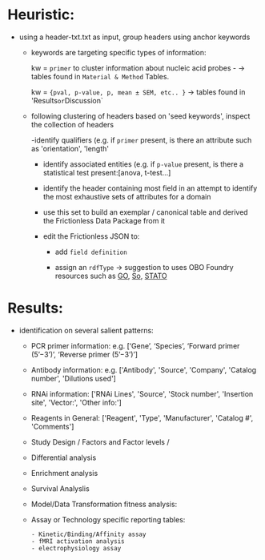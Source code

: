 # Heuristic:

* using a header-txt.txt as input, group headers using anchor keywords

  - keywords are targeting specific types of information:
  
    kw = `primer` to cluster information about nucleic acid probes -
      -> tables found in `Material & Method` Tables.
      
    kw = `{pval, p-value, p, mean ± SEM, etc.. }`
      -> tables found in 'Results` or `Discussion`
  
  - following clustering of headers based on 'seed keywords', inspect the collection of headers
  
    -identify qualifiers
        (e.g. if `primer` present, is there an attribute such as 'orientation', 'length'
      
    - identify associated entities 
        (e.g. if `p-value` present, is there a statistical test present:[anova, t-test...]
        
    - identify the header containing most field in an attempt to identify the most exhaustive sets of attributes for a domain
    
    - use this set to build an exemplar / canonical table and derived the Frictionless Data Package from it
    
    - edit the Frictionless JSON to:
    
      - add `field definition`
      
      - assign an `rdfType` -> suggestion to uses OBO Foundry resources such as [GO](), [So](), [STATO]()
      
 # Results:
 
 * identification on several salient patterns:
  
    - PCR primer information: e.g.   [‘Gene’, ‘Species’, ‘Forward primer (5’−3’)’, ‘Reverse primer (5’−3’)’]

    - Antibody information: e.g.  ['Antibody', 'Source', 'Company', 'Catalog number', 'Dilutions used']
    
    - RNAi information: ['RNAi Lines', 'Source', 'Stock number', 'Insertion site', 'Vector:', 'Other info:']

    - Reagents in General: ['Reagent', 'Type', 'Manufacturer', 'Catalog #', 'Comments']
    
    - Study Design / Factors and Factor levels / 
    
    - Differential analysis
    
    - Enrichment analysis
    
    - Survival Analyslis
    
    - Model/Data Transformation fitness analysis:
    
    - Assay or Technology specific reporting tables:
        
          - Kinetic/Binding/Affinity assay
          - fMRI activation analysis
          - electrophysiology assay

